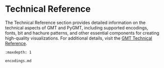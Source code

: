 # Technical Reference

The Technical Reference section provides detailed information on the technical aspects of
GMT and PyGMT, including supported encodings, fonts, bit and hachure patterns, and other 
essential components for creating high-quality visualizations. For additional details, 
visit the [GMT Technical Reference](https://docs.generic-mapping-tools.org/dev/reference.html).

```{toctree}
:maxdepth: 1

encodings.md
```
